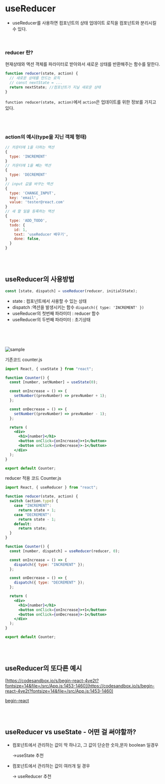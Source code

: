 # useReducer

- useReducer를 사용하면 컴포넌트의 상태 업데이트 로직을 컴포넌트와 분리시킬 수 있다.

<br>

### reducer 란?

현재상태와 액션 객체를 파라미터로 받아와서 새로운 상태를 반환해주는 함수를 말한다.

```jsx
function reducer(state, action) {
  // 새로운 상태를 만드는 로직
  // const nextState = ...
  return nextState; //컴포넌트가 지닐 새로운 상태
}
```

`function reducer(state, action)`에서 `action`은 업데이트를 위한 정보를 가지고 있다.

<br>
<br>

### action의 예시(type을 지닌 객체 형태)

```jsx
// 카운터에 1을 더하는 액션
{
  type: 'INCREMENT'
}
// 카운터에 1을 빼는 액션
{
  type: 'DECREMENT'
}
// input 값을 바꾸는 액션
{
  type: 'CHANGE_INPUT',
  key: 'email',
  value: 'tester@react.com'
}
// 새 할 일을 등록하는 액션
{
  type: 'ADD_TODO',
  todo: {
    id: 1,
    text: 'useReducer 배우기',
    done: false,
  }
}
```

<br>
<br>

## useReducer의 사용방법

```jsx
const [state, dispatch] = useReducer(reducer, initialState);
```

- state : 컴포넌트에서 사용할 수 있는 상태
- dispatch :액션을 발생시키는 함수 `dispatch({ type: 'INCREMENT' })`
- useReducer의 첫번째 파라미터 : reducer 함수
- useReducer의 두번째 파라미터 : 초기상태

<br>
<br>
<br>

![sample](https://user-images.githubusercontent.com/37354708/113119714-b7df4f80-924b-11eb-9fca-c31359727ef7.png)

기존코드 counter.js

```jsx
import React, { useState } from "react";

function Counter() {
  const [number, setNumber] = useState(0);

  const onIncrease = () => {
    setNumber((prevNumber) => prevNumber + 1);
  };

  const onDecrease = () => {
    setNumber((prevNumber) => prevNumber - 1);
  };

  return (
    <div>
      <h1>{number}</h1>
      <button onClick={onIncrease}>+1</button>
      <button onClick={onDecrease}>-1</button>
    </div>
  );
}

export default Counter;
```

reducer 적용 코드 Counter.js

```jsx
import React, { useReducer } from "react";

function reducer(state, action) {
  switch (action.type) {
    case "INCREMENT":
      return state + 1;
    case "DECREMENT":
      return state - 1;
    default:
      return state;
  }
}

function Counter() {
  const [number, dispatch] = useReducer(reducer, 0);

  const onIncrease = () => {
    dispatch({ type: "INCREMENT" });
  };

  const onDecrease = () => {
    dispatch({ type: "DECREMENT" });
  };

  return (
    <div>
      <h1>{number}</h1>
      <button onClick={onIncrease}>+1</button>
      <button onClick={onDecrease}>-1</button>
    </div>
  );
}

export default Counter;
```

<br>
<br>

## useReducer의 또다른 예시

[https://codesandbox.io/s/begin-react-4ve2t?fontsize=14&file=/src/App.js:1453-1460](https://codesandbox.io/s/begin-react-4ve2t?fontsize=14&file=/src/App.js:1453-1460)

[begin-react](https://codesandbox.io/s/begin-react-4ve2t?fontsize=14&file=/src/App.js:1453-1460)

<br>
<br>

## useReducer vs useState - 어떤 걸 써야할까?

- 컴포넌트에서 관리하는 값이 딱 하나고, 그 값이 단순한 숫자,문자 boolean 일경우

  →useState 추천

- 컴포넌트에서 관리하는 값이 여러개 일 경우

  → useReducer 추천
